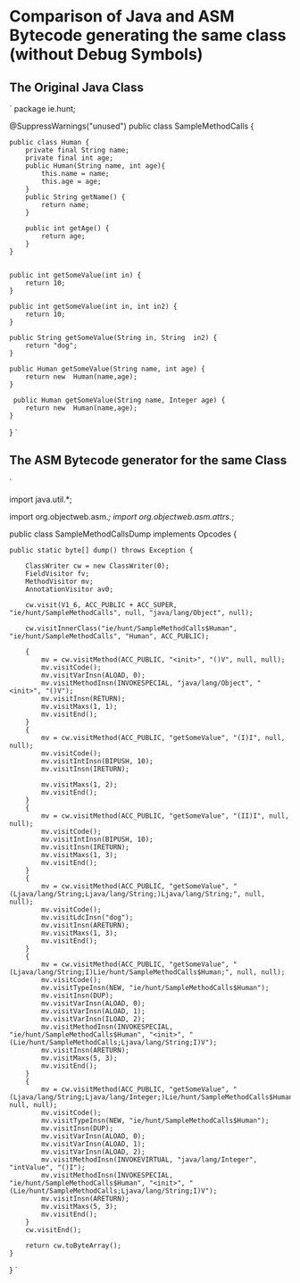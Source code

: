 Comparison of Java and ASM Bytecode generating the same class (without Debug Symbols)
=====================================================================================

The Original Java Class
-----------------------
`
package ie.hunt;

@SuppressWarnings("unused")
public class SampleMethodCalls {

    public class Human {
        private final String name;
        private final int age;
        public Human(String name, int age){
            this.name = name;
            this.age = age;
        }
        public String getName() {
            return name;
        }

        public int getAge() {
            return age;
        }
    }


    public int getSomeValue(int in) {
        return 10;
    }

    public int getSomeValue(int in, int in2) {
        return 10;
    }

    public String getSomeValue(String in, String  in2) {
        return "dog";
    }

    public Human getSomeValue(String name, int age) {
        return new  Human(name,age);
    }

     public Human getSomeValue(String name, Integer age) {
        return new  Human(name,age);
    }

}
`

The ASM Bytecode generator for the same Class
---------------------------------------------

`

import java.util.*;

import org.objectweb.asm.*;
import org.objectweb.asm.attrs.*;

public class SampleMethodCallsDump implements Opcodes {

    public static byte[] dump() throws Exception {

        ClassWriter cw = new ClassWriter(0);
        FieldVisitor fv;
        MethodVisitor mv;
        AnnotationVisitor av0;

        cw.visit(V1_6, ACC_PUBLIC + ACC_SUPER, "ie/hunt/SampleMethodCalls", null, "java/lang/Object", null);

        cw.visitInnerClass("ie/hunt/SampleMethodCalls$Human", "ie/hunt/SampleMethodCalls", "Human", ACC_PUBLIC);

        {
            mv = cw.visitMethod(ACC_PUBLIC, "<init>", "()V", null, null);
            mv.visitCode();
            mv.visitVarInsn(ALOAD, 0);
            mv.visitMethodInsn(INVOKESPECIAL, "java/lang/Object", "<init>", "()V");
            mv.visitInsn(RETURN);
            mv.visitMaxs(1, 1);
            mv.visitEnd();
        }
        {
            mv = cw.visitMethod(ACC_PUBLIC, "getSomeValue", "(I)I", null, null);
            mv.visitCode();
            mv.visitIntInsn(BIPUSH, 10);
            mv.visitInsn(IRETURN);

            mv.visitMaxs(1, 2);
            mv.visitEnd();
        }
        {
            mv = cw.visitMethod(ACC_PUBLIC, "getSomeValue", "(II)I", null, null);
            mv.visitCode();
            mv.visitIntInsn(BIPUSH, 10);
            mv.visitInsn(IRETURN);
            mv.visitMaxs(1, 3);
            mv.visitEnd();
        }
        {
            mv = cw.visitMethod(ACC_PUBLIC, "getSomeValue", "(Ljava/lang/String;Ljava/lang/String;)Ljava/lang/String;", null, null);
            mv.visitCode();
            mv.visitLdcInsn("dog");
            mv.visitInsn(ARETURN);
            mv.visitMaxs(1, 3);
            mv.visitEnd();
        }
        {
            mv = cw.visitMethod(ACC_PUBLIC, "getSomeValue", "(Ljava/lang/String;I)Lie/hunt/SampleMethodCalls$Human;", null, null);
            mv.visitCode();
            mv.visitTypeInsn(NEW, "ie/hunt/SampleMethodCalls$Human");
            mv.visitInsn(DUP);
            mv.visitVarInsn(ALOAD, 0);
            mv.visitVarInsn(ALOAD, 1);
            mv.visitVarInsn(ILOAD, 2);
            mv.visitMethodInsn(INVOKESPECIAL, "ie/hunt/SampleMethodCalls$Human", "<init>", "(Lie/hunt/SampleMethodCalls;Ljava/lang/String;I)V");
            mv.visitInsn(ARETURN);
            mv.visitMaxs(5, 3);
            mv.visitEnd();
        }
        {
            mv = cw.visitMethod(ACC_PUBLIC, "getSomeValue", "(Ljava/lang/String;Ljava/lang/Integer;)Lie/hunt/SampleMethodCalls$Human;", null, null);
            mv.visitCode();
            mv.visitTypeInsn(NEW, "ie/hunt/SampleMethodCalls$Human");
            mv.visitInsn(DUP);
            mv.visitVarInsn(ALOAD, 0);
            mv.visitVarInsn(ALOAD, 1);
            mv.visitVarInsn(ALOAD, 2);
            mv.visitMethodInsn(INVOKEVIRTUAL, "java/lang/Integer", "intValue", "()I");
            mv.visitMethodInsn(INVOKESPECIAL, "ie/hunt/SampleMethodCalls$Human", "<init>", "(Lie/hunt/SampleMethodCalls;Ljava/lang/String;I)V");
            mv.visitInsn(ARETURN);
            mv.visitMaxs(5, 3);
            mv.visitEnd();
        }
        cw.visitEnd();

        return cw.toByteArray();
    }
}
`
